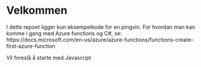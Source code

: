 <h1>Velkommen</h1>
I dette repoet ligger kun eksempelkode for en pingvin. 
For hvordan man kan komme i gang med Azure functions og C#, se: https://docs.microsoft.com/en-us/azure/azure-functions/functions-create-first-azure-function

Vil foreslå å starte med Javascript
